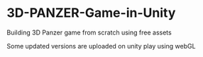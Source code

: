 # 3D-PANZER-Game-in-Unity
Building 3D Panzer game from scratch using free assets

Some updated versions are uploaded on unity play using webGL
